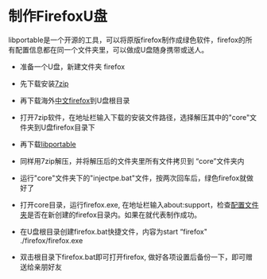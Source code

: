 # 制作FirefoxU盘

libportable是一个开源的工具，可以将原版firefox制作成绿色软件，firefox的所有配置信息都在同一个文件夹里，可以做成U盘随身携带或送人。

* 准备一个U盘，新建文件夹 firefox

* 先下载安装[7zip](https://www.7-zip.org/)

* 再下载海外[中文firefox](https://www.mozilla.org/zh-CN/firefox/all/#product-desktop)到U盘根目录

* 打开7zip软件，在地址栏输入下载的安装文件路径，选择解压其中的"core"文件夹到U盘firefox目录下

* 再下载[libportable](https://sourceforge.net/projects/libportable/files/Tools/portable_bin.7z/download)

* 同样用7zip解压，并将解压后的文件夹里所有文件拷贝到 “core”文件夹内

* 运行"core"文件夹下的"injectpe.bat"文件，按两次回车后，绿色firefox就做好了

* 打开core目录，运行firefox.exe, 在地址栏输入about:support，检查[配置文件夹](firefoxInformation.png)是否在新创建的firefox目录内。如果在就代表制作成功。

* 在U盘根目录创建firefox.bat快捷文件，内容为start “firefox" ./firefox/firefox.exe

* 双击根目录下firefox.bat即可打开firefox, 做好各项设置后备份一下，即可赠送给亲朋好友
